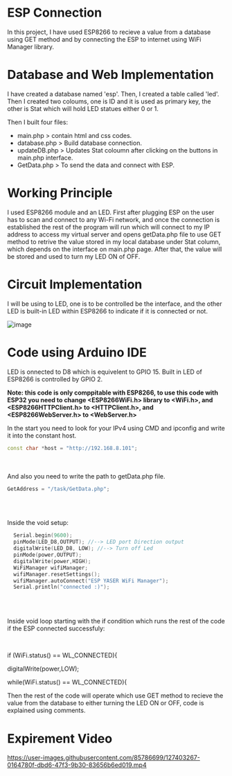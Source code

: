 # ESP Connection

In this project, I have used ESP8266 to recieve a value from a database using GET method and by connecting the ESP to internet using WiFi Manager library.


# Database and Web Implementation

I have created a database named 'esp'. Then, I created a table called 'led'. Then I created two coloums, one is ID and it is used as primary key, the other is Stat which will hold LED statues either 0 or 1.

Then I built four files:
- main.php > contain html and css codes.
- database.php > Build database connection.
- updateDB.php > Updates Stat coloumn after clicking on the buttons in main.php interface.
- GetData.php > To send the data and connect with ESP.


# Working Principle

I used ESP8266 module and an LED. First after plugging ESP on the user has to scan and connect to any Wi-Fi network, and once the connection is established the rest of the program will run which will connect to my IP address to access my virtual server and opens getData.php file to use GET method to retrive the value stored in my local database under Stat column, which depends on the interface on main.php page. After that, the value will be stored and used to turn my LED ON of OFF.


# Circuit Implementation

I will be using to LED, one is to be controlled be the interface, and the other LED is built-in LED within ESP8266 to indicate if it is connected or not.

![image](https://user-images.githubusercontent.com/85786699/127397021-b9606876-f4a7-4876-aa7b-548cfa333162.png)



# Code using Arduino IDE

LED is onnected to D8 which is equivelent to GPIO 15.
Built in LED of ESP8266 is controlled by GPIO 2.

**Note: this code is only comppitable with ESP8266, to use this code with ESP32 you need to change <ESP8266WiFi.h> library to <WiFi.h>, and <ESP8266HTTPClient.h> to <HTTPClient.h>, and <ESP8266WebServer.h> to <WebServer.h>**

In the start you need to look for your IPv4 using CMD and ipconfig and write it into the constant host.
<br>
```C++
const char *host = "http://192.168.8.101";
```
<br><br>
And also you need to write the path to getData.php file.<br>
```C++
GetAddress = "/task/GetData.php";
```
<br><br>

Inside the void setup:
<br>
```C++
  Serial.begin(9600);
  pinMode(LED_D8,OUTPUT); //--> LED port Direction output
  digitalWrite(LED_D8, LOW); //--> Turn off Led  
  pinMode(power,OUTPUT);  
  digitalWrite(power,HIGH);
  WiFiManager wifiManager;
  wifiManager.resetSettings();
  wifiManager.autoConnect("ESP YASER WiFi Manager");
  Serial.println("connected :)");
```
<br><br>
    
Inside void loop starting with the if condition which runs the rest of the code if the ESP connected successfuly:


<br>

if (WiFi.status() == WL_CONNECTED){
    
  digitalWrite(power,LOW);
          
  while(WiFi.status() == WL_CONNECTED){


Then the rest of the code will operate which use GET method to recieve the value from the database to either turning the LED ON or OFF, code is explained using comments.



# Expirement Video




https://user-images.githubusercontent.com/85786699/127403267-0164780f-dbd6-47f3-9b30-83656b6ed019.mp4


